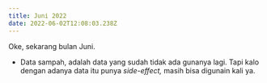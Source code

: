 ```yaml
---
title: Juni 2022
date: 2022-06-02T12:08:03.238Z
---
```

Oke, sekarang bulan Juni.<!--more-->

* Data sampah, adalah data yang sudah tidak ada gunanya lagi. Tapi kalo dengan adanya data itu punya *side-effect,* masih bisa digunain kali ya.